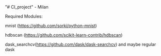 "# CI_project" - Milan

Required Modules:

mnist (https://github.com/sorki/python-mnist)

hdbscan (https://github.com/scikit-learn-contrib/hdbscan)

dask_searchcv(https://github.com/dask/dask-searchcv) and maybe regular dask